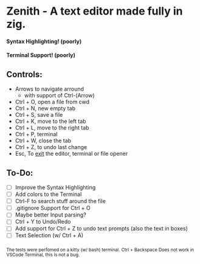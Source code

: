 # Zenith - A text editor made fully in zig. 

#### Syntax Highlighting! (poorly)
#### Terminal Support! (poorly)

## Controls:
- Arrows to navigate arround
    - with support of Ctrl-(Arrow)
- Ctrl + O, open a file from cwd
- Ctrl + N, new empty tab
- Ctrl + S, save a file
- Ctrl + K, move to the left tab
- Ctrl + L, move to the right tab
- Ctrl + P, terminal
- Ctrl + W, close the tab
- Ctrl + Z, to undo last change
- Esc, To [exit](https://stackoverflow.com/questions/11828270) the editor, terminal or file opener

## To-Do:
- [ ] Improve the Syntax Highlighting
- [ ] Add colors to the Terminal
- [ ] Ctrl-F to search stuff around the file
- [ ] .gitignore Support for Ctrl + O
- [ ] Maybe better Input parsing?
- [ ] Ctrl + Y to Undo/Redo
- [ ] Add support for Ctrl + Z to undo text prompts (also the text in boxes) 
- [ ] Text Selection (w/ Ctrl + A)

<sub>The tests were perfomed on a kitty (w/ bash) terminal.</sub>
<sub>Ctrl + Backspace Does not work in VSCode Terminal, this is not a bug.</sub>